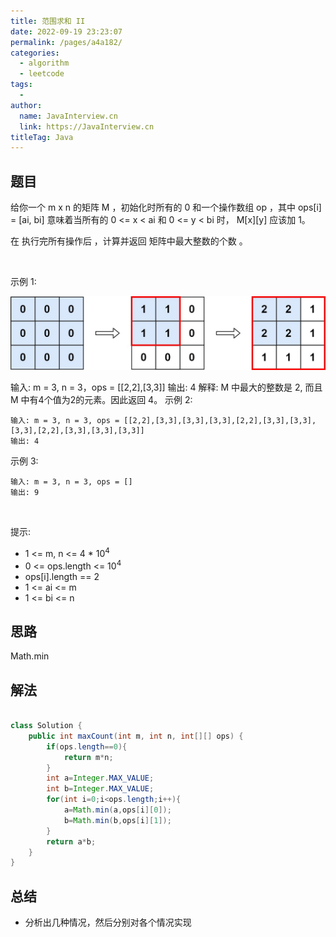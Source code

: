 ```yaml
---
title: 范围求和 II
date: 2022-09-19 23:23:07
permalink: /pages/a4a182/
categories:
  - algorithm
  - leetcode
tags:
  - 
author: 
  name: JavaInterview.cn
  link: https://JavaInterview.cn
titleTag: Java
---
```


## 题目

给你一个 m x n 的矩阵 M ，初始化时所有的 0 和一个操作数组 op ，其中 ops[i] = [ai, bi] 意味着当所有的 0 <= x < ai 和 0 <= y < bi 时， M[x][y] 应该加 1。

在 执行完所有操作后 ，计算并返回 矩阵中最大整数的个数 。

 

示例 1:

![](../../../media/pictures/leetcode/ex1_1.jpeg)


输入: m = 3, n = 3，ops = [[2,2],[3,3]]
输出: 4
解释: M 中最大的整数是 2, 而且 M 中有4个值为2的元素。因此返回 4。
示例 2:

    输入: m = 3, n = 3, ops = [[2,2],[3,3],[3,3],[3,3],[2,2],[3,3],[3,3],[3,3],[2,2],[3,3],[3,3],[3,3]]
    输出: 4
示例 3:

    输入: m = 3, n = 3, ops = []
    输出: 9
 

提示:

- 1 <= m, n <= 4 * 10<sup>4</sup>
- 0 <= ops.length <= 10<sup>4</sup>
- ops[i].length == 2
- 1 <= ai <= m
- 1 <= bi <= n



## 思路

Math.min

## 解法
```java

class Solution {
    public int maxCount(int m, int n, int[][] ops) {
        if(ops.length==0){
            return m*n;
        }
        int a=Integer.MAX_VALUE;
        int b=Integer.MAX_VALUE;
        for(int i=0;i<ops.length;i++){
            a=Math.min(a,ops[i][0]);
            b=Math.min(b,ops[i][1]);
        }
        return a*b;
    }
}
```

## 总结

- 分析出几种情况，然后分别对各个情况实现 
